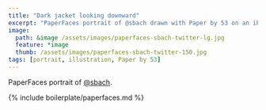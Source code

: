 ```yaml
---
title: "Dark jacket looking downward"
excerpt: "PaperFaces portrait of @sbach drawn with Paper by 53 on an iPad."
image: 
  path: &image /assets/images/paperfaces-sbach-twitter-lg.jpg 
  feature: *image
  thumb: /assets/images/paperfaces-sbach-twitter-150.jpg
tags: [portrait, illustration, Paper by 53]
---
```


PaperFaces portrait of [@sbach](http://twitter.com/sbach).

{% include boilerplate/paperfaces.md %}